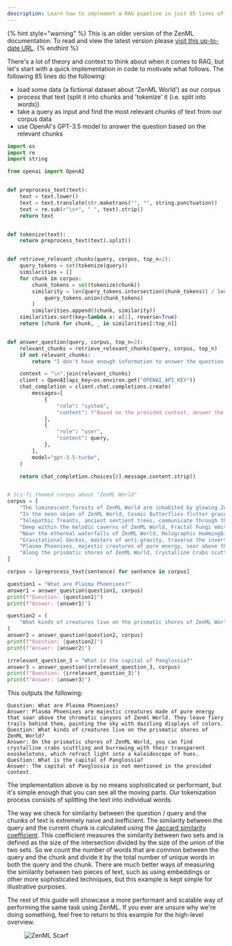 ```yaml
---
description: Learn how to implement a RAG pipeline in just 85 lines of code.
---
```


{% hint style="warning" %}
This is an older version of the ZenML documentation. To read and view the latest version please [visit this up-to-date URL](https://docs.zenml.io).
{% endhint %}


There's a lot of theory and context to think about when it comes to RAG, but
let's start with a quick implementation in code to motivate what follows. The
following 85 lines do the following:

- load some data (a fictional dataset about 'ZenML World') as our corpus
- process that text (split it into chunks and 'tokenize' it (i.e. split into
  words))
- take a query as input and find the most relevant chunks of text from our
  corpus data
- use OpenAI's GPT-3.5 model to answer the question based on the relevant
    chunks

```python
import os
import re
import string

from openai import OpenAI


def preprocess_text(text):
    text = text.lower()
    text = text.translate(str.maketrans("", "", string.punctuation))
    text = re.sub(r"\s+", " ", text).strip()
    return text


def tokenize(text):
    return preprocess_text(text).split()


def retrieve_relevant_chunks(query, corpus, top_n=2):
    query_tokens = set(tokenize(query))
    similarities = []
    for chunk in corpus:
        chunk_tokens = set(tokenize(chunk))
        similarity = len(query_tokens.intersection(chunk_tokens)) / len(
            query_tokens.union(chunk_tokens)
        )
        similarities.append((chunk, similarity))
    similarities.sort(key=lambda x: x[1], reverse=True)
    return [chunk for chunk, _ in similarities[:top_n]]


def answer_question(query, corpus, top_n=2):
    relevant_chunks = retrieve_relevant_chunks(query, corpus, top_n)
    if not relevant_chunks:
        return "I don't have enough information to answer the question."

    context = "\n".join(relevant_chunks)
    client = OpenAI(api_key=os.environ.get("OPENAI_API_KEY"))
    chat_completion = client.chat.completions.create(
        messages=[
            {
                "role": "system",
                "content": f"Based on the provided context, answer the following question: {query}\n\nContext:\n{context}",
            },
            {
                "role": "user",
                "content": query,
            },
        ],
        model="gpt-3.5-turbo",
    )

    return chat_completion.choices[0].message.content.strip()


# Sci-fi themed corpus about "ZenML World"
corpus = [
    "The luminescent forests of ZenML World are inhabited by glowing Zenbots that emit a soft, pulsating light as they roam the enchanted landscape.",
    "In the neon skies of ZenML World, Cosmic Butterflies flutter gracefully, their iridescent wings leaving trails of stardust in their wake.",
    "Telepathic Treants, ancient sentient trees, communicate through the quantum neural network that spans the entire surface of ZenML World, sharing wisdom and knowledge.",
    "Deep within the melodic caverns of ZenML World, Fractal Fungi emit pulsating tones that resonate through the crystalline structures, creating a symphony of otherworldly sounds.",
    "Near the ethereal waterfalls of ZenML World, Holographic Hummingbirds hover effortlessly, their translucent wings refracting the prismatic light into mesmerizing patterns.",
    "Gravitational Geckos, masters of anti-gravity, traverse the inverted cliffs of ZenML World, defying the laws of physics with their extraordinary abilities.",
    "Plasma Phoenixes, majestic creatures of pure energy, soar above the chromatic canyons of ZenML World, their fiery trails painting the sky in a dazzling display of colors.",
    "Along the prismatic shores of ZenML World, Crystalline Crabs scuttle and burrow, their transparent exoskeletons refracting the light into a kaleidoscope of hues.",
]

corpus = [preprocess_text(sentence) for sentence in corpus]

question1 = "What are Plasma Phoenixes?"
answer1 = answer_question(question1, corpus)
print(f"Question: {question1}")
print(f"Answer: {answer1}")

question2 = (
    "What kinds of creatures live on the prismatic shores of ZenML World?"
)
answer2 = answer_question(question2, corpus)
print(f"Question: {question2}")
print(f"Answer: {answer2}")

irrelevant_question_3 = "What is the capital of Panglossia?"
answer3 = answer_question(irrelevant_question_3, corpus)
print(f"Question: {irrelevant_question_3}")
print(f"Answer: {answer3}")
```

This outputs the following:

```shell
Question: What are Plasma Phoenixes?
Answer: Plasma Phoenixes are majestic creatures made of pure energy that soar above the chromatic canyons of Zenml World. They leave fiery trails behind them, painting the sky with dazzling displays of colors.
Question: What kinds of creatures live on the prismatic shores of ZenML World?
Answer: On the prismatic shores of ZenML World, you can find crystalline crabs scuttling and burrowing with their transparent exoskeletons, which refract light into a kaleidoscope of hues.
Question: What is the capital of Panglossia?
Answer: The capital of Panglossia is not mentioned in the provided context.
```

The implementation above is by no means sophisticated or performant, but it's
simple enough that you can see all the moving parts. Our tokenization process
consists of splitting the text into individual words. 

The way we check for similarity between the question / query and the chunks of
text is extremely naive and inefficient. The similarity between the query and
the current chunk is calculated using the [Jaccard similarity
coefficient](https://www.statology.org/jaccard-similarity/). This coefficient
measures the similarity between two sets and is defined as the size of the
intersection divided by the size of the union of the two sets. So we count the
number of words that are common between the query and the chunk and divide it by
the total number of unique words in both the query and the chunk. There are much
better ways of measuring the similarity between two pieces of text, such as
using embeddings or other more sophisticated techniques, but this example is
kept simple for illustrative purposes.

The rest of this guide will showcase a more performant and scalable way of
performing the same task using ZenML. If you ever are unsure why we're doing
something, feel free to return to this example for the high-level overview.

<!-- For scarf -->
<figure><img alt="ZenML Scarf" referrerpolicy="no-referrer-when-downgrade" src="https://static.scarf.sh/a.png?x-pxid=f0b4f458-0a54-4fcd-aa95-d5ee424815bc" /></figure>
